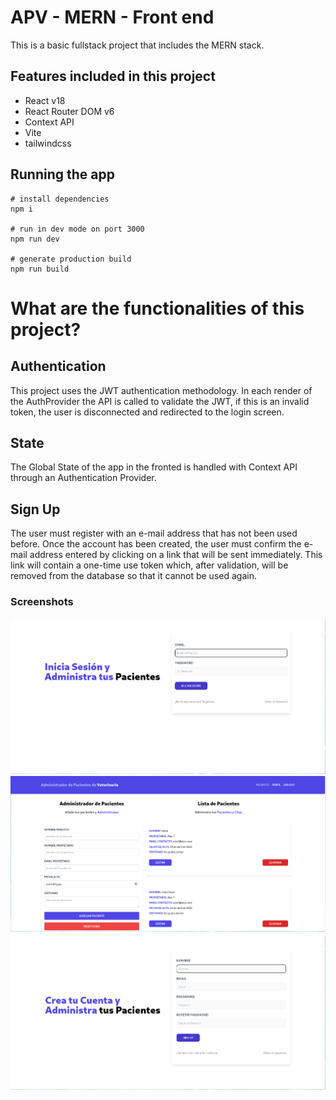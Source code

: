 # APV - MERN - Front end

This is a basic fullstack project that includes the MERN stack.

## Features included in this project

- React v18
- React Router DOM v6
- Context API
- Vite
- tailwindcss

## Running the app

```
# install dependencies
npm i

# run in dev mode on port 3000
npm run dev

# generate production build
npm run build

```

# What are the functionalities of this project?

## Authentication

This project uses the JWT authentication methodology. In each render of the AuthProvider the API is called to validate the JWT, if this is an invalid token, the user is disconnected and redirected to the login screen.

## State

The Global State of the app in the fronted is handled with Context API through an Authentication Provider.

## Sign Up

The user must register with an e-mail address that has not been used before. Once the account has been created, the user must confirm the e-mail address entered by clicking on a link that will be sent immediately.
This link will contain a one-time use token which, after validation, will be removed from the database so that it cannot be used again.

### Screenshots

![LogIn](.screenshots/login.png)
![Admi](.screenshots/admin.png)
![SignUp](.screenshots/sign-up.png)
